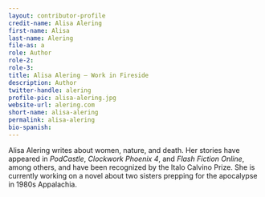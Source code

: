 ```yaml
---
layout: contributor-profile
credit-name: Alisa Alering
first-name: Alisa
last-name: Alering
file-as: a
role: Author
role-2:
role-3:
title: Alisa Alering — Work in Fireside
description: Author
twitter-handle: alering
profile-pic: alisa-alering.jpg
website-url: alering.com
short-name: alisa-alering
permalink: alisa-alering
bio-spanish:
---
```

Alisa Alering writes about women, nature, and death. Her stories have appeared in _PodCastle_, _Clockwork Phoenix 4_, and _Flash Fiction Online_, among others, and have been recognized by the Italo Calvino Prize. She is currently working on a novel about two sisters prepping for the apocalypse in 1980s Appalachia.
